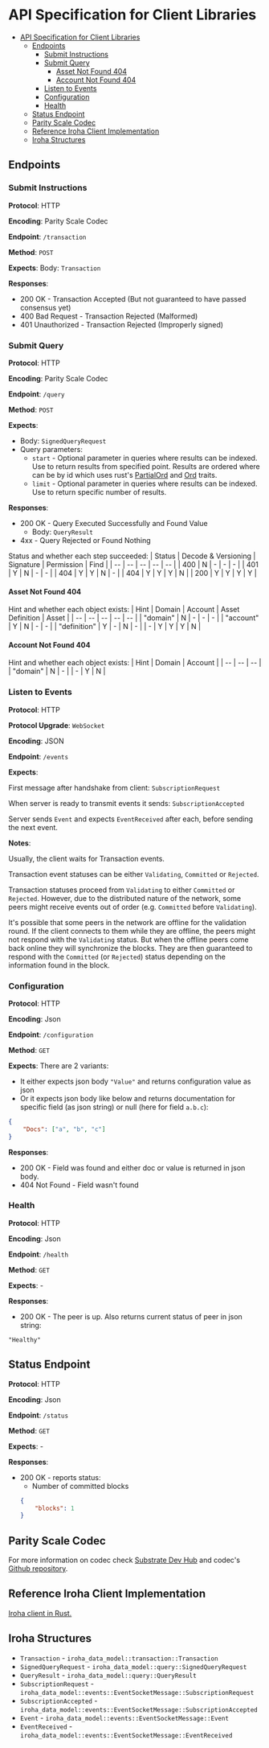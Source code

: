 # API Specification for Client Libraries

- [API Specification for Client Libraries](#api-specification-for-client-libraries)
  - [Endpoints](#endpoints)
    - [Submit Instructions](#submit-instructions)
    - [Submit Query](#submit-query)
      - [Asset Not Found 404](#asset-not-found-404)
      - [Account Not Found 404](#account-not-found-404)
    - [Listen to Events](#listen-to-events)
    - [Configuration](#configuration)
    - [Health](#health)
  - [Status Endpoint](#status-endpoint)
  - [Parity Scale Codec](#parity-scale-codec)
  - [Reference Iroha Client Implementation](#reference-iroha-client-implementation)
  - [Iroha Structures](#iroha-structures)

## Endpoints

### Submit Instructions

**Protocol**: HTTP

**Encoding**: Parity Scale Codec

**Endpoint**: `/transaction`

**Method**: `POST`

**Expects**: Body: `Transaction`

**Responses**:
- 200 OK - Transaction Accepted (But not guaranteed to have passed consensus yet)
- 400 Bad Request - Transaction Rejected (Malformed)
- 401 Unauthorized - Transaction Rejected (Improperly signed)

### Submit Query

**Protocol**: HTTP

**Encoding**: Parity Scale Codec

**Endpoint**: `/query`

**Method**: `POST`

**Expects**:
- Body: `SignedQueryRequest`
- Query parameters:
  + `start` - Optional parameter in queries where results can be indexed. Use to return results from specified point. Results are ordered where can be by id which uses rust's [PartialOrd](https://doc.rust-lang.org/std/cmp/trait.PartialOrd.html#derivable) and [Ord](https://doc.rust-lang.org/std/cmp/trait.Ord.html) traits.
  + `limit` - Optional parameter in queries where results can be indexed. Use to return specific number of results.

**Responses**:
- 200 OK - Query Executed Successfully and Found Value
  + Body: `QueryResult`
- 4xx - Query Rejected or Found Nothing

Status and whether each step succeeded:
| Status | Decode & Versioning | Signature | Permission | Find |
| -- | -- | -- | -- | -- |
| 400 | N | - | - | - |
| 401 | Y | N | - | - |
| 404 | Y | Y | N | - |
| 404 | Y | Y | Y | N |
| 200 | Y | Y | Y | Y |

#### Asset Not Found 404
Hint and whether each object exists:
| Hint | Domain | Account | Asset Definition | Asset |
| -- | -- | -- | -- | -- |
| "domain" | N | - | - | - |
| "account" | Y | N | - | - |
| "definition" | Y | - | N | - |
| - | Y | Y | Y | N |

#### Account Not Found 404
Hint and whether each object exists:
| Hint | Domain | Account |
| -- | -- | -- |
| "domain" | N | - |
| - | Y | N |

### Listen to Events

**Protocol**: HTTP

**Protocol Upgrade**: `WebSocket`

**Encoding**: JSON

**Endpoint**: `/events`

**Expects**: 

First message after handshake from client: `SubscriptionRequest`

When server is ready to transmit events it sends: `SubscriptionAccepted`

Server sends `Event` and expects `EventReceived` after each, before sending the next event.

**Notes**:

Usually, the client  waits for Transaction events. 

Transaction event statuses can be either `Validating`, `Committed` or `Rejected`.

Transaction statuses proceed from `Validating` to either  `Committed` or `Rejected`. 
However, due to the distributed nature of the network, some peers might receive events out of order (e.g. `Committed` before `Validating`).

It's possible that some peers in the network are offline for the validation round. If the client connects to them while they are offline, the peers might not respond with the `Validating` status.
But when the offline peers come back online they will synchronize the blocks. They are then guaranteed to respond with the `Committed` (or `Rejected`) status depending on the information found in the block.

### Configuration

**Protocol**: HTTP

**Encoding**: Json

**Endpoint**: `/configuration`

**Method**: `GET`

**Expects**:
There are 2 variants:
- It either expects json body `"Value"` and returns configuration value as json
- Or it expects json body like below and returns documentation for specific field (as json string) or null (here for field `a.b.c`):
```json
{
    "Docs": ["a", "b", "c"]
}
```

**Responses**:
- 200 OK - Field was found and either doc or value is returned in json body.
- 404 Not Found - Field wasn't found

### Health

**Protocol**: HTTP

**Encoding**: Json

**Endpoint**: `/health`

**Method**: `GET`

**Expects**: -

**Responses**:
- 200 OK - The peer is up.
Also returns current status of peer in json string:
```
"Healthy"
```

## Status Endpoint

**Protocol**: HTTP

**Encoding**: Json

**Endpoint**: `/status`

**Method**: `GET`

**Expects**: -

**Responses**:
- 200 OK - reports status:
  + Number of committed blocks
  ```json
  {
      "blocks": 1
  }
  ```

## Parity Scale Codec

For more information on codec check [Substrate Dev Hub](https://substrate.dev/docs/en/knowledgebase/advanced/codec) and codec's [Github repository](https://github.com/paritytech/parity-scale-codec).

## Reference Iroha Client Implementation

[Iroha client in Rust.](../../../client)

## Iroha Structures

- `Transaction` - `iroha_data_model::transaction::Transaction`
- `SignedQueryRequest` - `iroha_data_model::query::SignedQueryRequest`
- `QueryResult` - `iroha_data_model::query::QueryResult`
- `SubscriptionRequest` - `iroha_data_model::events::EventSocketMessage::SubscriptionRequest`
- `SubscriptionAccepted` - `iroha_data_model::events::EventSocketMessage::SubscriptionAccepted`
- `Event` - `iroha_data_model::events::EventSocketMessage::Event`
- `EventReceived` - `iroha_data_model::events::EventSocketMessage::EventReceived`
